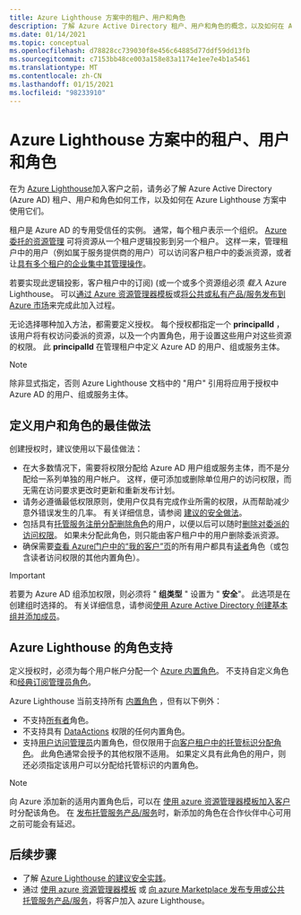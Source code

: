```yaml
---
title: Azure Lighthouse 方案中的租户、用户和角色
description: 了解 Azure Active Directory 租户、用户和角色的概念，以及如何在 Azure Lighthouse 方案中使用它们。
ms.date: 01/14/2021
ms.topic: conceptual
ms.openlocfilehash: d78828cc739030f8e456c64885d77ddf59dd13fb
ms.sourcegitcommit: c7153bb48ce003a158e83a1174e1ee7e4b1a5461
ms.translationtype: MT
ms.contentlocale: zh-CN
ms.lasthandoff: 01/15/2021
ms.locfileid: "98233910"
---
```

# <a name="tenants-users-and-roles-in-azure-lighthouse-scenarios"></a>Azure Lighthouse 方案中的租户、用户和角色

在为 [Azure Lighthouse](../overview.md)加入客户之前，请务必了解 Azure Active Directory (Azure AD) 租户、用户和角色如何工作，以及如何在 Azure Lighthouse 方案中使用它们。

租户是 Azure AD 的专用受信任的实例。 通常，每个租户表示一个组织。 [Azure 委托的资源管理](azure-delegated-resource-management.md) 可将资源从一个租户逻辑投影到另一个租户。 这样一来，管理租户中的用户（例如属于服务提供商的用户）可以访问客户租户中的委派资源，或者让[具有多个租户的企业集中其管理操作](enterprise.md)。

若要实现此逻辑投影，客户租户中的订阅)  (或一个或多个资源组必须 *载入* Azure Lighthouse。 可以[通过 Azure 资源管理器模板](../how-to/onboard-customer.md)或[将公共或私有产品/服务发布到 Azure 市场](../how-to/publish-managed-services-offers.md)来完成此加入过程。

无论选择哪种加入方法，都需要定义授权。 每个授权都指定一个 **principalId** ，该用户将有权访问委派的资源，以及一个内置角色，用于设置这些用户对这些资源的权限。 此 **principalId** 在管理租户中定义 Azure AD 的用户、组或服务主体。

> [!NOTE]
> 除非显式指定，否则 Azure Lighthouse 文档中的 "用户" 引用将应用于授权中 Azure AD 的用户、组或服务主体。

## <a name="best-practices-for-defining-users-and-roles"></a>定义用户和角色的最佳做法

创建授权时，建议使用以下最佳做法：

- 在大多数情况下，需要将权限分配给 Azure AD 用户组或服务主体，而不是分配给一系列单独的用户帐户。 这样，便可添加或删除单位用户的访问权限，而无需在访问要求更改时更新和重新发布计划。
- 请务必遵循最低权限原则，使用户仅具有完成作业所需的权限，从而帮助减少意外错误发生的几率。 有关详细信息，请参阅 [建议的安全做法](../concepts/recommended-security-practices.md)。
- 包括具有[托管服务注册分配删除角色](../../role-based-access-control/built-in-roles.md#managed-services-registration-assignment-delete-role)的用户，以便以后可以随时[删除对委派的访问权限](../how-to/remove-delegation.md)。 如果未分配此角色，则只能由客户租户中的用户删除委派资源。
- 确保需要[查看 Azure门户中的“我的客户”页](../how-to/view-manage-customers.md)的所有用户都具有[读者](../../role-based-access-control/built-in-roles.md#reader)角色（或包含读者访问权限的其他内置角色）。

> [!IMPORTANT]
> 若要为 Azure AD 组添加权限，则必须将 " **组类型** " 设置为 " **安全**"。 此选项是在创建组时选择的。 有关详细信息，请参阅[使用 Azure Active Directory 创建基本组并添加成员](../../active-directory/fundamentals/active-directory-groups-create-azure-portal.md)。

## <a name="role-support-for-azure-lighthouse"></a>Azure Lighthouse 的角色支持

定义授权时，必须为每个用户帐户分配一个 [Azure 内置角色](../../role-based-access-control/built-in-roles.md)。 不支持自定义角色和[经典订阅管理员角色](../../role-based-access-control/classic-administrators.md)。

Azure Lighthouse 当前支持所有 [内置角色](../../role-based-access-control/built-in-roles.md) ，但有以下例外：

- 不支持[所有者](../../role-based-access-control/built-in-roles.md#owner)角色。
- 不支持具有 [DataActions](../../role-based-access-control/role-definitions.md#dataactions) 权限的任何内置角色。
- 支持[用户访问管理员](../../role-based-access-control/built-in-roles.md#user-access-administrator)内置角色，但仅限用于[向客户租户中的托管标识分配角色](../how-to/deploy-policy-remediation.md#create-a-user-who-can-assign-roles-to-a-managed-identity-in-the-customer-tenant)。 此角色通常会授予的其他权限不适用。 如果定义具有此角色的用户，则还必须指定该用户可以分配给托管标识的内置角色。

> [!NOTE]
> 向 Azure 添加新的适用内置角色后，可以在 [使用 azure 资源管理器模板加入客户](../how-to/onboard-customer.md)时分配该角色。 在 [发布托管服务产品/服务](../how-to/publish-managed-services-offers.md)时，新添加的角色在合作伙伴中心可用之前可能会有延迟。

## <a name="next-steps"></a>后续步骤

- 了解 [Azure Lighthouse 的建议安全实践](recommended-security-practices.md)。
- 通过 [使用 azure 资源管理器模板](../how-to/onboard-customer.md) 或 [向 azure Marketplace 发布专用或公共托管服务产品/服务](../how-to/publish-managed-services-offers.md)，将客户加入 azure Lighthouse。
